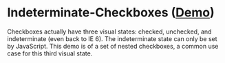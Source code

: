 # Indeterminate-Checkboxes ([Demo](http://css-tricks.com/examples/IndeterminateCheckboxes/))

Checkboxes actually have three visual states: checked, unchecked, and indeterminate (even back to IE 6). The indeterminate state can only be set by JavaScript. This demo is of a set of nested checkboxes, a common use case for this third visual state.